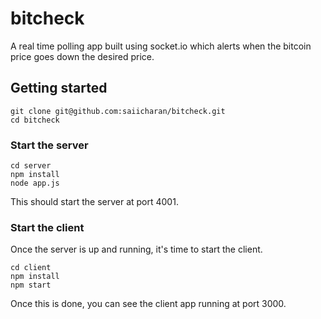 # bitcheck
A real time polling app built using socket.io which alerts when the bitcoin price goes down the desired price.

## Getting started

```
git clone git@github.com:saiicharan/bitcheck.git
cd bitcheck
```

### Start the server

```
cd server
npm install
node app.js
```
This should start the server at port 4001.

### Start the client

Once the server is up and running, it's time to start the client.

```
cd client
npm install
npm start
```
Once this is done, you can see the client app running at port 3000.
